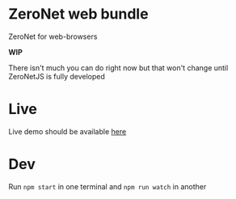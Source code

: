 # ZeroNet web bundle
ZeroNet for web-browsers

**WIP**

There isn't much you can do right now but that won't change until ZeroNetJS is fully developed

# Live

Live demo should be available [here](https://zeronetjs.github.io/znjs-web-bundle/)

# Dev

Run `npm start` in one terminal and `npm run watch` in another
